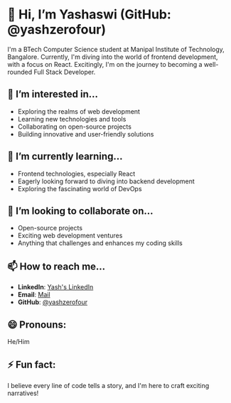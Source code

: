 # 👋 Hi, I’m Yashaswi (GitHub: @yashzerofour)

I'm a BTech Computer Science student at Manipal Institute of Technology, Bangalore. Currently, I'm diving into the world of frontend development, with a focus on React. Excitingly, I'm on the journey to becoming a well-rounded Full Stack Developer.

## 👀 I’m interested in...
- Exploring the realms of web development
- Learning new technologies and tools
- Collaborating on open-source projects
- Building innovative and user-friendly solutions

## 🌱 I’m currently learning...
- Frontend technologies, especially React
- Eagerly looking forward to diving into backend development
- Exploring the fascinating world of DevOps

## 💞️ I’m looking to collaborate on...
- Open-source projects
- Exciting web development ventures
- Anything that challenges and enhances my coding skills

## 📫 How to reach me...
- **LinkedIn**: [Yash's LinkedIn](https://www.linkedin.com/in/yashaswi-kumar-mishra-459a53285/)
- **Email**: [Mail](mailto:mishrayashaswikumar@gmail.com)
- **GitHub**: [@yashzerofour](https://github.com/yashzerofour)

## 😄 Pronouns:
He/Him

## ⚡ Fun fact:
I believe every line of code tells a story, and I'm here to craft exciting narratives!


